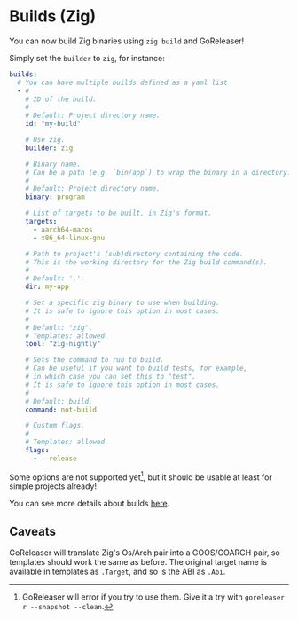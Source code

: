 # Builds (Zig)

<!-- md:version v2.5-unreleased -->

<!-- md:alpha -->

You can now build Zig binaries using `zig build` and GoReleaser!

Simply set the `builder` to `zig`, for instance:

```yaml title=".goreleaser.yaml"
builds:
  # You can have multiple builds defined as a yaml list
  - #
    # ID of the build.
    #
    # Default: Project directory name.
    id: "my-build"

    # Use zig.
    builder: zig

    # Binary name.
    # Can be a path (e.g. `bin/app`) to wrap the binary in a directory.
    #
    # Default: Project directory name.
    binary: program

    # List of targets to be built, in Zig's format.
    targets:
      - aarch64-macos
      - x86_64-linux-gnu

    # Path to project's (sub)directory containing the code.
    # This is the working directory for the Zig build command(s).
    #
    # Default: '.'.
    dir: my-app

    # Set a specific zig binary to use when building.
    # It is safe to ignore this option in most cases.
    #
    # Default: "zig".
    # Templates: allowed.
    tool: "zig-nightly"

    # Sets the command to run to build.
    # Can be useful if you want to build tests, for example,
    # in which case you can set this to "test".
    # It is safe to ignore this option in most cases.
    #
    # Default: build.
    command: not-build

    # Custom flags.
    #
    # Templates: allowed.
    flags:
      - --release
```

Some options are not supported yet[^fail], but it should be usable at least for
simple projects already!

You can see more details about builds [here](./builds.md).

## Caveats

GoReleaser will translate Zig's Os/Arch pair into a GOOS/GOARCH pair, so
templates should work the same as before.
The original target name is available in templates as `.Target`, and so is the
ABI as `.Abi`.

[^fail]:
    GoReleaser will error if you try to use them. Give it a try with
    `goreleaser r --snapshot --clean`.
